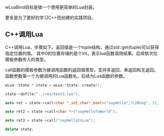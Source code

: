 
wLuaBind目标是做一个使用更简单的Lua封装。

更多是为了更好的学习C++而创建的实践项目。

## C++调用Lua

C++调用Lua，步骤如下。返回值是一个tuple结构，通过std::get<pos>(tuple)可以获得指定位置的值。
其中0的位置存储的是个int，表示lua函数调用结果。后续依次位模板参数传入的类型。

call函数的模板参数为被调用函数的返回值类型，支持多返回、单返回和无返回。
函数参数第一个为被调用的Lua函数名，后续为Lua函数的参数。

```c++
wLua::State * state = wLua::State::create();

state->dofile("../res/test3.lua");

auto ret = state->call<char *,int,char*,bool>("sayHello","LiMing", 21, true, 10);

auto ret2 = state->call<char *>("sayHelloToWorld");

auto ret3 = state->call("sayHelloInLua");

delete state;
```